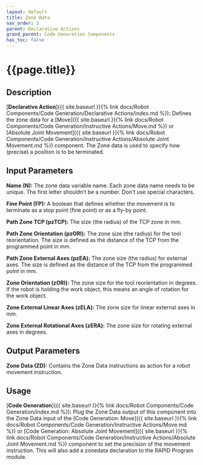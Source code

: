 ```yaml
---
layout: default
title: Zone Data
nav_order: 3
parent: Declarative Actions
grand_parent: Code Generation Components
has_toc: false
---
```


# **{{page.title}}**

## **Description**

[**Declarative Action**]({{ site.baseurl }}{% link docs/Robot Components/Code Generation/Declarative Actions/index.md %})**:** Defines the zone data for a [Move]({{ site.baseurl }}{% link docs/Robot Components/Code Generation/Instructive Actions/Move.md %}) or [Absolute Joint Movement]({{ site.baseurl }}{% link docs/Robot Components/Code Generation/Instructive Actions/Absolute Joint Movement.md %}) component. The Zone data is used to specify how (precise) a position is to be terminated. 

## **Input Parameters**

**Name (N):** The zone data variable name. Each zone data name needs to be unique. The first letter shouldn’t be a number. Don’t use special characters.

**Fine Point (FP):** A boolean that defines whether the movement is to terminate as a stop point (fine point) or as a fly-by point. 

**Path Zone TCP (pzTCP):** The size (the radius) of the TCP zone in mm. 

**Path Zone Orientation (pzORI):** The zone size (the radius) for the tool reorientation. The size is defined as the distance of the TCP from the programmed point in mm.

**Path Zone External Axes (pzEA):** The zone size (the radius) for external axes. The size is defined as the distance of the TCP from the programmed point in mm.

**Zone Orientation (zORI):** The zone size for the tool reorientation in degrees. If the robot is holding the work object, this means an angle of rotation for the work object.

**Zone External Linear Axes (zELA):** The zone size for linear external axes in mm.

**Zone External Rotational Axes (zERA):** The zone size for rotating external axes in degrees.

## **Output Parameters**

**Zone Data (ZD):** Contains the Zone Data instructions as action for a robot movement instruction.

## **Usage**

[**Code Generation**]({{ site.baseurl }}{% link docs/Robot Components/Code Generation/index.md %})**:** Plug the Zone Data output of this component into the Zone Data input of the [Code Generation: Move]({{ site.baseurl }}{% link docs/Robot Components/Code Generation/Instructive Actions/Move.md %}) or [Code Generation: Absolute Joint Movement]({{ site.baseurl }}{% link docs/Robot Components/Code Generation/Instructive Actions/Absolute Joint Movement.md %}) component to set the precision of the movement instruction. This will also add a zonedata declaration to the RAPID Program module.